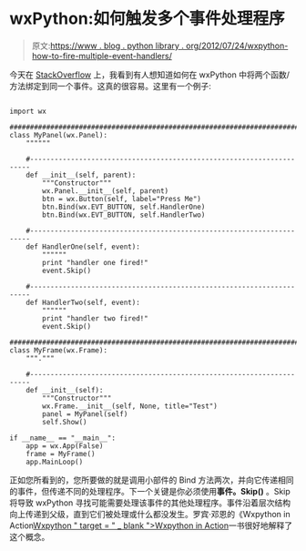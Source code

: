 # wxPython:如何触发多个事件处理程序

> 原文:[https://www . blog . python library . org/2012/07/24/wxpython-how-to-fire-multiple-event-handlers/](https://www.blog.pythonlibrary.org/2012/07/24/wxpython-how-to-fire-multiple-event-handlers/)

今天在 [StackOverflow](http://stackoverflow.com/q/11621833/393194) 上，我看到有人想知道如何在 wxPython 中将两个函数/方法绑定到同一个事件。这真的很容易。这里有一个例子:

```

import wx

########################################################################
class MyPanel(wx.Panel):
    """"""

    #----------------------------------------------------------------------
    def __init__(self, parent):
        """Constructor"""
        wx.Panel.__init__(self, parent)
        btn = wx.Button(self, label="Press Me")
        btn.Bind(wx.EVT_BUTTON, self.HandlerOne)
        btn.Bind(wx.EVT_BUTTON, self.HandlerTwo)

    #----------------------------------------------------------------------
    def HandlerOne(self, event):
        """"""
        print "handler one fired!"
        event.Skip()

    #----------------------------------------------------------------------
    def HandlerTwo(self, event):
        """"""
        print "handler two fired!"
        event.Skip()

########################################################################
class MyFrame(wx.Frame):
    """."""

    #----------------------------------------------------------------------
    def __init__(self):
        """Constructor"""
        wx.Frame.__init__(self, None, title="Test")
        panel = MyPanel(self)
        self.Show()

if __name__ == "__main__":
    app = wx.App(False)
    frame = MyFrame()
    app.MainLoop()

```

正如您所看到的，您所要做的就是调用小部件的 Bind 方法两次，并向它传递相同的事件，但传递不同的处理程序。下一个关键是你必须使用**事件。Skip()** 。Skip 将导致 wxPython 寻找可能需要处理该事件的其他处理程序。事件沿着层次结构向上传递到父级，直到它们被处理或什么都没发生。罗宾·邓恩的《Wxpython in Action[Wxpython " target = " _ blank ">Wxpython in Action](http://www.amazon.com/gp/product/1932394621/ref=as_li_ss_tl?ie=UTF8&camp=1789&creative=390957&creativeASIN=1932394621&linkCode=as2&tag=thmovsthpy-20)一书很好地解释了这个概念。